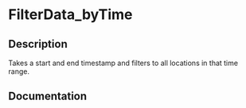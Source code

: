 # FilterData_byTime

## Description
Takes a start and end timestamp and filters to all locations in that time range. 

## Documentation
